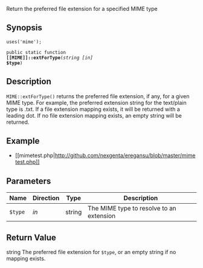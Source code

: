 Return the preferred file extension for a specified MIME type

## Synopsis

<code>uses('mime');</code>

<code>public static function <b>[[MIME]]::extForType</b>(<i>string</i> <i>[in]</i> <b>$type</b>)</code>

## Description

`MIME::extForType()` returns the preferred file extension, if any, for a given MIME type. For example, the preferred extension string for the text/plain type is .txt. If a file extension mapping exists, it will be returned with a leading dot. If no file extension mapping exists, an empty string will be returned.

## Example

* [[mimetest.php|http://github.com/nexgenta/eregansu/blob/master/mimetest.php]]

## Parameters

<table>
  <thead>
    <tr>
      <th>Name</th>
      <th>Direction</th>
      <th>Type</th>
      <th>Description</th>
    </tr>
  </thead>
  <tbody>
    <tr>
      <td><code>$type</code>
      <td><i>in</i></td>
      <td>string</td>
      <td>
The MIME type to resolve to an extension
      </td>
    </tr>
  </tbody>
</table>

## Return Value

string The preferred file extension for `$type`, or an empty string if no mapping exists.

